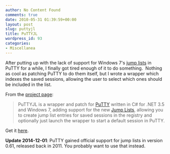 ```yaml
---
author: No Content Found
comments: true
date: 2010-05-31 01:39:59+00:00
layout: post
slug: puttyjl
title: PuTTYJL
wordpress_id: 93
categories:
- Miscellanea
---
```


After putting up with the lack of support for Windows 7's [jump
lists](http://windows.microsoft.com/en-us/windows7/products/features/jump-lists)
in PuTTY for a while, I finally got tired enough of it to do something.  Nothing
as cool as patching PuTTY to do them itself, but I wrote a wrapper which indexes
the saved sessions, allowing the user to select which ones should be included in
the list.

From the [project page](https://www.taricorp.net/projects/puttyjl.html):

> PuTTYJL is a wrapper and patch for
> [PuTTY](http://www.chiark.greenend.org.uk/%7Esgtatham/putty/) written in C#
> for .NET 3.5 and Windows 7,  adding support for the new [Jump
> Lists](http://windows.microsoft.com/en-us/windows7/products/features/jump-lists),
> allowing you to create jump list  entries for saved sessions in the registry
> and optionally just launch  the wrapper to start a default session in
> PuTTY.

Get it [here](/projects/puttyjl.html).

**Update 2014-12-01**: PuTTY gained official support for jump lists in
version 0.61, released back in 2011. You probably want to use that instead.
